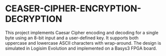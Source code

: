 # CEASER-CIPHER-ENCRYPTION-DECRYPTION
This project implements Caesar Cipher encoding and decoding for a single byte using an 8-bit input and a user-defined key. It supports both uppercase and lowercase ASCII characters with wrap-around. The design is simulated in Logisim Evolution and implemented on a Basys3 FPGA board.

